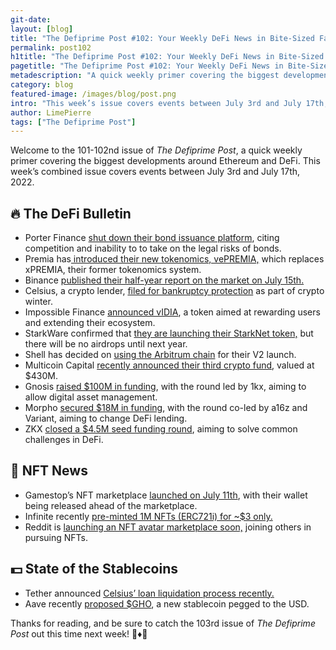 ```yaml
---
git-date:
layout: [blog]
title: "The Defiprime Post #102: Your Weekly DeFi News in Bite-Sized Fashion"
permalink: post102
h1title: "The Defiprime Post #102: Your Weekly DeFi News in Bite-Sized Fashion"
pagetitle: "The Defiprime Post #102: Your Weekly DeFi News in Bite-Sized Fashion"
metadescription: "A quick weekly primer covering the biggest developments around Ethereum and DeFi. This week’s issue covers events between July 3rd and July 17th, 2022"
category: blog
featured-image: /images/blog/post.png
intro: "This week’s issue covers events between July 3rd and July 17th, 2022"
author: LimePierre
tags: ["The Defiprime Post"]
---
```


Welcome to the 101-102nd issue of _The Defiprime Post_, a quick weekly primer covering the biggest developments around Ethereum and DeFi. This week’s combined issue covers events between July 3rd and July 17th, 2022.


## 🔥 The DeFi Bulletin

* Porter Finance [shut down their bond issuance platform](https://blog.porter.finance/porter-finance-is-shutting-down-bond-issuance-platform-bc8cb053f35d?s=09), citing competition and inability to to take on the legal risks of bonds. 
* Premia has[ introduced their new tokenomics, vePREMIA,](https://blog.premia.finance/premias-new-tokenomics-vepremia-b2fe23931df2?gi=88cbd69dcc05) which replaces xPREMIA, their former tokenomics system. 
* Binance [published their half-year report on the market on July 15th. ](https://research.binance.com/en/analysis/half-year-2022)
* Celsius, a crypto lender, [filed for bankruptcy protection](https://www.cnbc.com/2022/07/13/embattled-crypto-lender-celsius-informs-state-regulators-that-its-filing-for-bankruptcy-imminently-source-says-.html?__source=google%7Ceditorspicks%7C&par=google) as part of crypto winter. 
* Impossible Finance [announced vIDIA](https://medium.com/impossiblefinance/the-impossible-finance-vidia-159e5de1289c), a token aimed at rewarding users and extending their ecosystem. 
* StarkWare confirmed that [they are launching their StarkNet token,](https://www.theblock.co/post/157323/starkware-confirms-launch-of-starknet-token-with-no-airdrops-until-next-year) but there will be no airdrops until next year. 
* Shell has decided on [using the Arbitrum chain](https://shellprotocol.io/posts/shell-chooses-arbitrum-for-v2-launch/) for their V2 launch. 
* Multicoin Capital [recently announced their third crypto fund](https://www.theblock.co/post/157108/multicoin-capital-announces-its-third-crypto-fund-worth-430-million), valued at $430M. 
* Gnosis [raised $100M in funding](https://safe.mirror.xyz/zMPp8uqZpxKgeXotSFv76bd2G8lJTmghH1FDWFm604c), with the round led by 1kx, aiming to allow digital asset management. 
* Morpho [secured $18M in funding](https://medium.com/morpho-labs/morpho-raises-18m-co-led-by-a16z-and-variant-cd5cb694661), with the round co-led by a16z and Variant, aiming to change DeFi lending. 
* ZKX [closed a $4.5M seed funding round](https://zkxprotocol.medium.com/zkx-raises-4-5m-in-seed-round-f19f4b15b832), aiming to solve common challenges in DeFi.


## 💎 NFT News

* Gamestop’s NFT marketplace [launched on July 11th](https://www.coindesk.com/business/2022/07/11/gamestops-nft-marketplace-goes-live/), with their wallet being released ahead of the marketplace. 
* Infinite recently [pre-minted 1M NFTs (ERC721i) for ~$3 only.](https://medium.com/charged-particles/infinite-erc721i-pre-minting-1-million-nfts-for-3-9a791a1f9a33?s=09) 
* Reddit is [launching an NFT avatar marketplace soon,](https://techcrunch.com/2022/07/07/reddit-is-launching-a-new-nft-avatar-marketplace/) joining others in pursuing NFTs. 


## 💵 State of the Stablecoins

* Tether announced [Celsius’ loan liquidation process recently. ](https://tether.to/en/tether-discloses-celsius-loan-liquidation-process)
* Aave recently [proposed $GHO](https://governance.aave.com/t/introducing-gho/8730?s=09), a new stablecoin pegged to the USD. [ \
](https://medium.com/charged-particles/infinite-erc721i-pre-minting-1-million-nfts-for-3-9a791a1f9a33?s=09)

Thanks for reading, and be sure to catch the 103rd issue of _The Defiprime Post_ out this time next week! 👋♦️👋